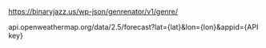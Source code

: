 <!-- The Genrenator API Use -->
https://binaryjazz.us/wp-json/genrenator/v1/genre/
<!-- Weather API -->
api.openweathermap.org/data/2.5/forecast?lat={lat}&lon={lon}&appid={API key}